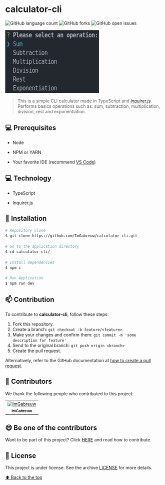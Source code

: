 # calculator-cli

![GitHub language count](https://img.shields.io/github/languages/count/ImGabreuw/calculator-cli?style=for-the-badge)
![GitHub forks](https://img.shields.io/github/forks/ImGabreuw/calculator-cli?style=for-the-badge)
![GitHub open issues](https://img.shields.io/github/issues/ImGabreuw/calculator-cli?style=for-the-badge)

<img height="200px" width="300px" src="./docs/calculator-cli-demo.png">

> This is a simple CLI calculator made in TypeScript and [_inquirer.js_](https://github.com/SBoudrias/Inquirer.js/). Performs basics operations such as: sum, subtraction, multiplication, division, rest and exponentiation.

## 💻 Prerequisites

- Node

- NPM or YARN

- Your favorite IDE (recommend [VS Code](https://code.visualstudio.com/))

## 💻 Technology

- TypeScript

- Inquirer.js

## 🚀 Installation

```bash
# Repository clone
$ git clone https://github.com/ImGabreuw/calculator-cli.git

# Go to the application directory
$ cd calculator-cli/

# Install dependencies
$ npm i

# Run Application
$ npm run dev
```

## 📫 Contribution

To contribute to **calculator-cli**, follow these steps:

1. Fork this repository.
2. Create a branch: `git checkout -b feature/<feature>`.
3. Make your changes and confirm them: `git commit -m 'some description for feature'`
4. Send to the original branch: `git push origin <branch>`
5. Create the pull request.

Alternatively, refer to the GitHub documentation at [how to create a pull request](https://help.github.com/en/github/collaborating-with-issues-and-pull-requests/creating-a-pull-request).

## 🤝 Contributors

We thank the following people who contributed to this project:

<table>
  <tr>
    <td align="center">
      <a href="https://github.com/ImGabreuw">
        <img src="https://avatars.githubusercontent.com/u/60116449?v=4" width="100px;" alt="ImGabreuw"/><br>
        <sub>
          <b>ImGabreuw</b>
        </sub>
      </a>
    </td>
  </tr>
</table>

## 😄 Be one of the contributors<br>

Want to be part of this project? Click [HERE](CONTRIBUTING.md) and read how to contribute.

## 📝 License

This project is under license. See the archive [LICENSE](LICENSE.md) for more details.

[⬆ Back to the top](#calculator-cli)<br>

